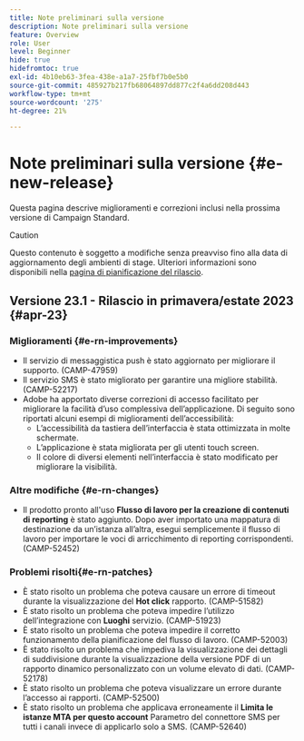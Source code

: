 ```yaml
---
title: Note preliminari sulla versione
description: Note preliminari sulla versione
feature: Overview
role: User
level: Beginner
hide: true
hidefromtoc: true
exl-id: 4b10eb63-3fea-438e-a1a7-25fbf7b0e5b0
source-git-commit: 485927b217fb68064897dd877c2f4a6dd208d443
workflow-type: tm+mt
source-wordcount: '275'
ht-degree: 21%

---
```



# Note preliminari sulla versione {#e-new-release}

Questa pagina descrive miglioramenti e correzioni inclusi nella prossima versione di Campaign Standard.
>[!CAUTION]
>
> Questo contenuto è soggetto a modifiche senza preavviso fino alla data di aggiornamento degli ambienti di stage. Ulteriori informazioni sono disponibili nella [pagina di pianificazione del rilascio](../../rn/using/release-planning.md).

## Versione 23.1 - Rilascio in primavera/estate 2023 {#apr-23}

### Miglioramenti {#e-rn-improvements}

* Il servizio di messaggistica push è stato aggiornato per migliorare il supporto. (CAMP-47959)
* Il servizio SMS è stato migliorato per garantire una migliore stabilità. (CAMP-52217)
* Adobe ha apportato diverse correzioni di accesso facilitato per migliorare la facilità d’uso complessiva dell’applicazione. Di seguito sono riportati alcuni esempi di miglioramenti dell’accessibilità:
   * L’accessibilità da tastiera dell’interfaccia è stata ottimizzata in molte schermate.
   * L’applicazione è stata migliorata per gli utenti touch screen.
   * Il colore di diversi elementi nell’interfaccia è stato modificato per migliorare la visibilità.

### Altre modifiche {#e-rn-changes}

* Il prodotto pronto all&#39;uso **Flusso di lavoro per la creazione di contenuti di reporting** è stato aggiunto. Dopo aver importato una mappatura di destinazione da un’istanza all’altra, esegui semplicemente il flusso di lavoro per importare le voci di arricchimento di reporting corrispondenti. (CAMP-52452)

### Problemi risolti{#e-rn-patches}

* È stato risolto un problema che poteva causare un errore di timeout durante la visualizzazione del **Hot click** rapporto. (CAMP-51582)
* È stato risolto un problema che poteva impedire l’utilizzo dell’integrazione con **Luoghi** servizio. (CAMP-51923)
* È stato risolto un problema che poteva impedire il corretto funzionamento della pianificazione del flusso di lavoro. (CAMP-52003)
* È stato risolto un problema che impediva la visualizzazione dei dettagli di suddivisione durante la visualizzazione della versione PDF di un rapporto dinamico personalizzato con un volume elevato di dati. (CAMP-52178)
* È stato risolto un problema che poteva visualizzare un errore durante l’accesso ai rapporti. (CAMP-52500)
* È stato risolto un problema che applicava erroneamente il **Limita le istanze MTA per questo account** Parametro del connettore SMS per tutti i canali invece di applicarlo solo a SMS. (CAMP-52640)
